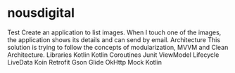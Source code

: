 # nousdigital

Test
Create an application to list images. When I touch one of the images,
the application shows its details and can send by email.
Architecture
This solution is trying to follow the concepts of modularization, MVVM
and Clean Architecture.
Libraries
Kotlin
Kotlin Coroutines
Junit
ViewModel
Lifecycle
LiveData
Koin
Retrofit
Gson
Glide
OkHttp
Mock Kotlin

